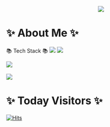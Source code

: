 <p align="center">
    <img src="https://capsule-render.vercel.app/api?type=waving&color=auto&height=200&section=header&text=Daehong%20Github!&fontSize=90" />
</p>



# ✨ About Me ✨

📚 Tech Stack 📚
  <img src="https://img.shields.io/badge/Java-007396?style=flat&logo=OpenJDK&logoColor=white"/>
  <img src="https://img.shields.io/badge/Spring-6DB33F?style=flat&logo=Spring&logoColor=white"/>

  <img src="https://github-readme-stats.vercel.app/api/top-langs/?username=Jeondaehong&layout=compact"><br><br>
  <img src="https://github-readme-stats.vercel.app/api?username=Jeondaehong&show_icons=true">

# ✨ Today Visitors ✨
[![Hits](https://hits.seeyoufarm.com/api/count/incr/badge.svg?url=https%3A%2F%2Fgithub.com%2FJeonDaehong%2FJeonDaehong%2Fhit-counter&count_bg=%238ADEF9&title_bg=%23555555&icon=&icon_color=%23E7E7E7&title=hits&edge_flat=false)](https://hits.seeyoufarm.com)
